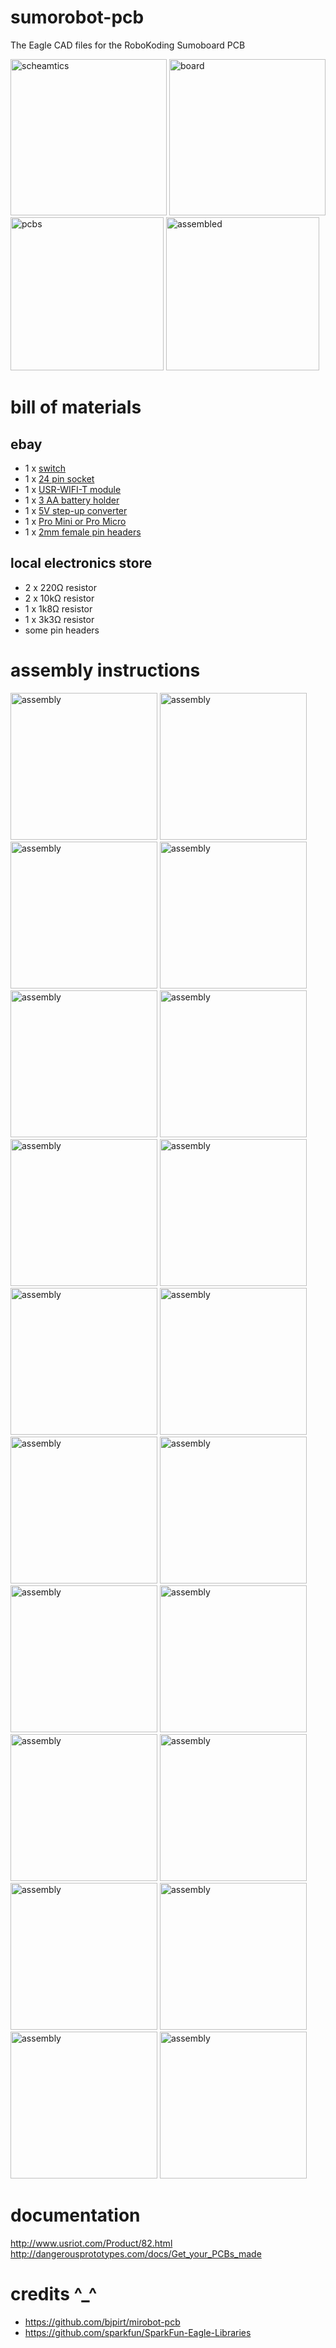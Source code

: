 sumorobot-pcb
=============

The Eagle CAD files for the RoboKoding Sumoboard PCB

<img height="250px" src="https://lh3.googleusercontent.com/-F2f4YxSJmlM/VMmQyFLp41I/AAAAAAAAKWA/ltKXCzUDbUI/w1518-h848-no/sumoboard_sch.png" alt="scheamtics">
<img height="250px" src="https://lh3.googleusercontent.com/-W4scVU_6FAG2uHtWU6c6pkVAn-WxOjq_qGG-cTjDOg=w964-h893-no" alt="board">
<img height="245px" src="https://lh5.googleusercontent.com/-S1ZMFItLRUU/VKlP2Qt8gbI/AAAAAAAAJyA/RNRSHXsNOFo/w1256-h939-no/wifi.JPG" alt="pcbs">
<img height="245px" src="https://lh6.googleusercontent.com/-2j2UzxWQJAg/VKlQtLg_jiI/AAAAAAAAJyI/geS3OZChEzY/w1000-h667-no/jo.jpg" alt="assembled">

bill of materials
=================
ebay
----
* 1 x [switch](http://www.ebay.com/itm/201095465543)
* 1 x [24 pin socket](http://www.ebay.com/itm/221128614182)
* 1 x [USR-WIFI-T module](http://www.ebay.com/itm/251594619856)
* 1 x [3 AA battery holder](http://www.ebay.com/itm/310602601417)
* 1 x [5V step-up converter](http://www.ebay.com/itm/330846857152)
* 1 x [Pro Mini or Pro Micro](http://www.ebay.com/itm/231368307663)
* 1 x [2mm female pin headers](http://www.ebay.com/itm/181108690201)

local electronics store
-----------------------
* 2 x 220Ω resistor
* 2 x 10kΩ resistor
* 1 x 1k8Ω resistor
* 1 x 3k3Ω resistor
* some pin headers

assembly instructions
=====================
<img height="235px" src="https://lh5.googleusercontent.com/-FnjOeRkDq5Y/VKlUIWROPDI/AAAAAAAAJ1o/IIl1PwkjROE/w500-h334-no/500_step0.JPG" alt="assembly">
<img height="235px" src="https://lh6.googleusercontent.com/-ABPWlJsIZ1c/VKlUA0kt73I/AAAAAAAAJ1g/eJEwkYATU-s/w500-h334-no/500_step1.JPG" alt="assembly">
<img height="235px" src="https://lh6.googleusercontent.com/-unFbT19m51k/VKlUDvfKhlI/AAAAAAAAJ1A/X579EDRljaA/w500-h334-no/500_step2.JPG" alt="assembly">
<img height="235px" src="https://lh3.googleusercontent.com/-2SM-v5g7UsA/VKlUD6g4bJI/AAAAAAAAJ08/LvvDv5e_6DY/w500-h334-no/500_step3.JPG" alt="assembly">
<img height="235px" src="https://lh3.googleusercontent.com/-2SM-v5g7UsA/VKlUD6g4bJI/AAAAAAAAJ08/LvvDv5e_6DY/w500-h334-no/500_step3.JPG" alt="assembly">
<img height="235px" src="https://lh4.googleusercontent.com/-IkpG7IOmMcU/VKlUEBW-yUI/AAAAAAAAJ04/sA8SecWQgLI/w500-h334-no/500_step4.JPG" alt="assembly">
<img height="235px" src="https://lh3.googleusercontent.com/-bWydUBs6Cgw/VKlUEVsW5zI/AAAAAAAAJ0w/k0NbZ3xYzDA/w500-h334-no/500_step5.JPG" alt="assembly">
<img height="235px" src="https://lh6.googleusercontent.com/-fw_OTRh0uIM/VKlUEp14g3I/AAAAAAAAJ0g/bXAnFvwR044/w500-h334-no/500_step6.JPG" alt="assembly">
<img height="235px" src="https://lh6.googleusercontent.com/-QTG7WZC1x2c/VKlUE1GLQVI/AAAAAAAAJ0s/hlH_sHhljys/w500-h334-no/500_step7.JPG" alt="assembly">
<img height="235px" src="https://lh5.googleusercontent.com/-UPrJKTWnZZg/VKlUFBhpAZI/AAAAAAAAJ0o/7M4KHr7RlLo/w500-h334-no/500_step8.JPG" alt="assembly">
<img height="235px" src="https://lh5.googleusercontent.com/-qrmF4iRy1J0/VKlUFXOuSTI/AAAAAAAAJ00/3PN2_HsQLxo/w500-h334-no/500_step9.JPG" alt="assembly">
<img height="235px" src="https://lh6.googleusercontent.com/-t_FAQWn7iXk/VKlUA25nB3I/AAAAAAAAJzg/qpALt8liywk/w500-h334-no/500_step10.JPG" alt="assembly">
<img height="235px" src="https://lh5.googleusercontent.com/-GkeW8bZJT8A/VKlUBYMg9gI/AAAAAAAAJ1c/J0jQP4D25qs/w500-h334-no/500_step11.JPG" alt="assembly">
<img height="235px" src="https://lh6.googleusercontent.com/-FBWHJvHEIJs/VKlUBhnw1nI/AAAAAAAAJ1Y/44H1qtTyj0Q/w500-h334-no/500_step12.JPG" alt="assembly">
<img height="235px" src="https://lh4.googleusercontent.com/-X_AAtIaytTo/VKlUBzjRbEI/AAAAAAAAJ1U/e8MfsLT6SRI/w500-h334-no/500_step13.JPG" alt="assembly">
<img height="235px" src="https://lh3.googleusercontent.com/-DfvpjHnqcz8/VKlUCRgSMvI/AAAAAAAAJz4/SMQ78pL60PU/w500-h334-no/500_step14.JPG" alt="assembly">
<img height="235px" src="https://lh3.googleusercontent.com/-JJOxESxe9vA/VKlUCVoaX-I/AAAAAAAAJ1Q/aILoCpcNZoI/w500-h334-no/500_step15.JPG" alt="assembly">
<img height="235px" src="https://lh6.googleusercontent.com/-RRYEU-t8jMA/VKlUC60jpBI/AAAAAAAAJ1M/aad-8W4K9Hc/w500-h334-no/500_step16.JPG" alt="assembly">
<img height="235px" src="https://lh6.googleusercontent.com/-d0Wdho36s7A/VKlUDCH-nZI/AAAAAAAAJ1I/B5aFSCQ8_zE/w500-h334-no/500_step17.JPG" alt="assembly">
<img height="235px" src="https://lh4.googleusercontent.com/-sowdf2N8CLs/VKlUDOHYhDI/AAAAAAAAJ1E/h1sCihFYWrs/w500-h334-no/500_step18.JPG" alt="assembly">

documentation
=============
http://www.usriot.com/Product/82.html
http://dangerousprototypes.com/docs/Get_your_PCBs_made

credits ^_^
===========
* https://github.com/bjpirt/mirobot-pcb
* https://github.com/sparkfun/SparkFun-Eagle-Libraries
